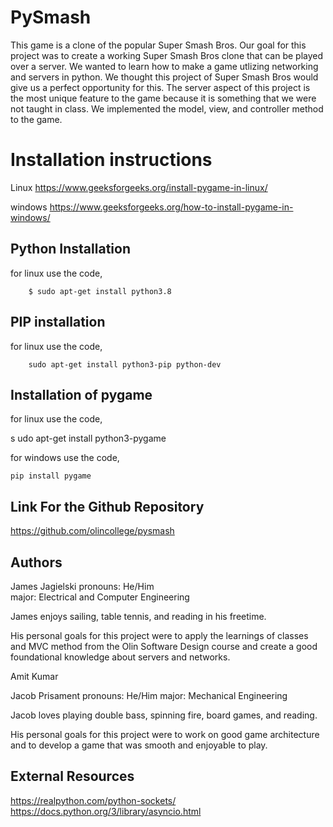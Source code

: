 # PySmash

This game is a clone of the popular Super Smash Bros. Our goal for this project was to create a working Super Smash Bros clone that can be played over a server. We wanted to learn how to make a game utlizing networking and servers in python. We thought this project of Super Smash Bros would give us a perfect opportunity for this. The server aspect of this project is the most unique feature to the game because it is something that we were not taught in class. We implemented the model, view, and controller method to the game. 


# Installation instructions
Linux
https://www.geeksforgeeks.org/install-pygame-in-linux/ 

windows
https://www.geeksforgeeks.org/how-to-install-pygame-in-windows/ 
## Python Installation

for linux use the code,

        $ sudo apt-get install python3.8

## PIP installation

for linux use the code,

        sudo apt-get install python3-pip python-dev

## Installation of pygame

for linux use the code,

s   udo apt-get install python3-pygame

for windows use the code,

    pip install pygame


## Link For the Github Repository
https://github.com/olincollege/pysmash 


## Authors
James Jagielski 
pronouns: He/Him  
major: Electrical and Computer Engineering

James enjoys sailing, table tennis, and reading in his freetime. 

His personal goals for this project were to apply the learnings of classes and MVC method from the Olin Software Design course and create a good foundational knowledge about servers and networks. 



Amit Kumar

Jacob Prisament
pronouns: He/Him
major: Mechanical Engineering

Jacob loves playing double bass, spinning fire, board games, and reading.

His personal goals for this project were to work on good game architecture and to develop a game that was smooth and enjoyable to play. 

## External Resources
https://realpython.com/python-sockets/ 
https://docs.python.org/3/library/asyncio.html 
